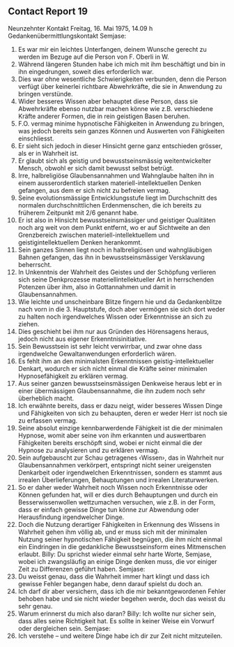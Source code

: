 ## Contact Report 19
Neunzehnter Kontakt
Freitag, 16. Mai 1975, 14.09 h
Gedankenübermittlungskontakt
Semjase:
1. Es war mir ein leichtes Unterfangen, deinem Wunsche gerecht zu werden im Bezuge auf die Person von F. Oberli in W.
2. Während längeren Stunden habe ich mich mit ihm beschäftigt und bin in ihn eingedrungen, soweit dies erforderlich war.
3. Dies war ohne wesentliche Schwierigkeiten verbunden, denn die Person verfügt über keinerlei richtbare Abwehrkräfte, die sie in Anwendung zu bringen verstünde.
4. Wider besseres Wissen aber behauptet diese Person, dass sie Abwehrkräfte ebenso nutzbar machen könne wie z.B. verschiedene Kräfte anderer Formen, die in rein geistigen Basen beruhen.
5. F.O. vermag minime hypnotische Fähigkeiten in Anwendung zu bringen, was jedoch bereits sein ganzes Können und Auswerten von Fähigkeiten einschliesst.
6. Er sieht sich jedoch in dieser Hinsicht gerne ganz entschieden grösser, als er in Wahrheit ist.
7. Er glaubt sich als geistig und bewusstseinsmässig weitentwickelter Mensch, obwohl er sich damit bewusst selbst betrügt.
8. Irre, halbreligiöse Glaubensannahmen und Wahnglaube halten ihn in einem ausserordentlich starken materiell-intellektuellen Denken gefangen, aus dem er sich nicht zu befreien vermag.
9. Seine evolutionsmässige Entwicklungsstufe liegt im Durchschnitt des normalen durchschnittlichen Erdenmenschen, die ich bereits zu früherem Zeitpunkt mit 2/6 genannt habe.
10. Er ist also in Hinsicht bewusstseinsmässiger und geistiger Qualitäten noch arg weit von dem Punkt entfernt, wo er auf Sichtweite an den Grenzbereich zwischen materiell-intellektuellem und geistigintellektuellem Denken herankommt.
11. Sein ganzes Sinnen liegt noch in halbreligiösen und wahngläubigen Bahnen gefangen, das ihn in bewusstseinsmässiger Versklavung beherrscht.
12. In Unkenntnis der Wahrheit des Geistes und der Schöpfung verlieren sich seine Denkprozesse materiellintellektueller Art in herrschenden Potenzen über ihm, also in Gottannahmen und damit in Glaubensannahmen.
13. Wie leichte und unscheinbare Blitze fingern hie und da Gedankenblitze nach vorn in die 3. Hauptstufe, doch aber vermögen sie sich dort weder zu halten noch irgendwelches Wissen oder Erkenntnisse an sich zu ziehen.
14. Dies geschieht bei ihm nur aus Gründen des Hörensagens heraus, jedoch nicht aus eigener Erkenntnisinitiative.
15. Sein Bewusstsein ist sehr leicht verwirrbar, und zwar ohne dass irgendwelche Gewaltanwendungen erforderlich wären.
16. Es fehlt ihm an den minimalsten Erkenntnissen geistig-intellektueller Denkart, wodurch er sich nicht einmal die Kräfte seiner minimalen Hypnosefähigkeit zu erklären vermag.
17. Aus seiner ganzen bewusstseinsmässigen Denkweise heraus lebt er in einer übermässigen Glaubensannahme, die ihn zudem noch sehr überheblich macht.
18. Ich erwähnte bereits, dass er dazu neigt, wider besseres Wissen Dinge und Fähigkeiten von sich zu behaupten, deren er weder Herr ist noch sie zu erfassen vermag.
19. Seine absolut einzige kennbarwerdende Fähigkeit ist die der minimalen Hypnose, womit aber seine von ihm erkannten und auswertbaren Fähigkeiten bereits erschöpft sind, wobei er nicht einmal die der Hypnose zu analysieren und zu erklären vermag.
20. Sein aufgebauscht zur Schau getragenes ‹Wissen›, das in Wahrheit nur Glaubensannahmen verkörpert, entspringt nicht seiner ureigensten Denkarbeit oder irgendwelchen Erkenntnissen, sondern es stammt aus irrealen Überlieferungen, Behauptungen und irrealen Literaturwerken.
21. So er daher weder Wahrheit noch Wissen noch Erkenntnisse oder Können gefunden hat, will er dies durch Behauptungen und durch ein Besserwissenwollen wettzumachen versuchen, wie z.B. in der Form, dass er einfach gewisse Dinge tun könne zur Abwendung oder Herausfindung irgendwelcher Dinge.
22. Doch die Nutzung derartiger Fähigkeiten in Erkennung des Wissens in Wahrheit gehen ihm völlig ab, und er muss sich mit der minimalen Nutzung seiner hypnotischen Fähigkeit begnügen, die ihm nicht einmal ein Eindringen in die gedankliche Bewusstseinsform eines Mitmenschen erlaubt.
Billy:
Du sprichst wieder einmal sehr harte Worte, Semjase, wobei ich zwangsläufig an einige Dinge denken muss, die vor einiger Zeit zu Differenzen geführt haben.
Semjase:
23. Du weisst genau, dass die Wahrheit immer hart klingt und dass ich gewisse Fehler begangen habe, denn darauf spielst du doch an.
24. Ich darf dir aber versichern, dass ich die mir bekanntgewordenen Fehler behoben habe und sie nicht wieder begehen werde, doch das weisst du sehr genau.
25. Warum erinnerst du mich also daran?
Billy:
Ich wollte nur sicher sein, dass alles seine Richtigkeit hat. Es sollte in keiner Weise ein Vorwurf oder dergleichen sein.
Semjase:
26. Ich verstehe – und weitere Dinge habe ich dir zur Zeit nicht mitzuteilen.